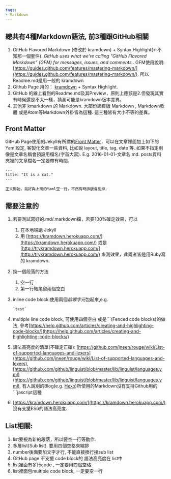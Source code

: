 ```yaml
---
tags:
- Markdown
---
```


## 總共有4種Markdown語法, 前3種跟GitHub相關

1. GitHub Flavored Markdown (修改於 kramdown) + Syntax Highlight(<-不知那一個套件). *GitHub uses what we're calling "GitHub Flavored Markdown" (GFM) for messages, issues, and comments.*. GFM使用說明:[https://guides.github.com/features/mastering-markdown/](https://guides.github.com/features/mastering-markdown/). 所以Readme.md是用一般的 kramdown
2. Github Page 用的： [kramdown](https://guides.github.com/features/mastering-markdown/) + Syntax Highlight.
3. GitHub 的線上看到的Readme.md及其Preview，原則上應該是2.但發現其實有時候還是不太一樣，猜測可能是kramdown版本差異。
4. 其他非 kmarkdown 的 Markdown. 大部份網頁版 Markdown , Markdown軟體 或是Atom等Markdown外掛皆為這種. 這三種皆有大小不等的差異。

## Front Matter
GitHub Page使用的Jekyll有所謂的[Front Matter](https://jekyllrb.com/docs/frontmatter/)，可以在文章裡面加上如下的Yaml設定, 客製化文章一些資料, 比如說 layout, title, tag, date 等. 如果不指定則像是文章名稱會預設用檔名(字首大寫). E.g. 2016-01-01-文章名.md. posts資料夾裡的文章檔名一定要帶有時間，     

    ---
    title: "It is a cat."
    ---    

    正文開始，最好與上面的Yaml空一行，不然有時排版會亂掉.


## 需要注意的  
1. 若要測試寫好的.md/.markdown檔，若要100%確定效果，可以  
    1. 在本地端跑 Jekyll
    2. 用 [https://kramdown.herokuapp.com/](https://kramdown.herokuapp.com/) 或是 [http://trykramdown.herokuapp.com/](http://trykramdown.herokuapp.com/) 來測效果，此兩者皆是用Ruby寫的 kramdown.  
3. 換一個段落的方法  
     1. 空一行
     2. 第一行結尾留兩個空白

4. inline code block:使用兩個*前導字元*包起來,e.g.  

    ```` `test`  ````

5. multiple line code block, 可使用四個空白 或是```(Fenced code blocks)的做法, 參考[https://help.github.com/articles/creating-and-highlighting-code-blocks/](https://help.github.com/articles/creating-and-highlighting-code-blocks/)

6. 語法高亮度的清單(不確定正確): [https://github.com/jneen/rouge/wiki/List-of-supported-languages-and-lexers](https://github.com/jneen/rouge/wiki/List-of-supported-languages-and-lexers), [https://github.com/github/linguist/blob/master/lib/linguist/languages.yml](https://github.com/github/linguist/blob/master/lib/linguist/languages.yml), 有人說別的Blog(e.g. [Hexo](https://hexo.io))所使用的Markdown沒有支持Github用的```jascript這種
7. [https://kramdown.herokuapp.com/](https://kramdown.herokuapp.com/) 沒有支援ES6的語法高亮度.


## List相關:
1. list要視為新的段落，所以要空一行等動作.
2. 多層list(Sub list). 要用四個空格來縮排
3. number後面要加文字才行, 不能直接換行接sub list
4. GitHub page 不支援 code block的 語法高亮度在 list中
5. list裡面有多行code , 一定要用四個空格
6. list裡面包multiple code block, 一定要空一行

